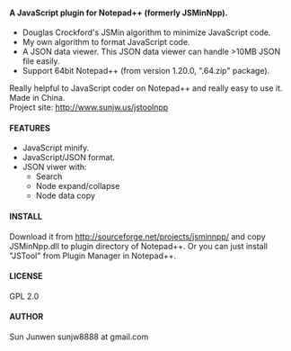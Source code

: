 #### A JavaScript plugin for Notepad++ (formerly JSMinNpp).  
 * Douglas Crockford's JSMin algorithm to minimize JavaScript code.
 * My own algorithm to format JavaScript code.
 * A JSON data viewer. This JSON data viewer can handle >10MB JSON file easily.
 * Support 64bit Notepad++ (from version 1.20.0, ".64.zip" package).

Really helpful to JavaScript coder on Notepad++ and really easy to use it.
Made in China.   
Project site: http://www.sunjw.us/jstoolnpp

#### FEATURES
 * JavaScript minify.
 * JavaScript/JSON format.
 * JSON viwer with:
   - Search
   - Node expand/collapse
   - Node data copy

#### INSTALL
Download it from http://sourceforge.net/projects/jsminnpp/ and copy JSMinNpp.dll to plugin directory of Notepad++.
Or you can just install "JSTool" from Plugin Manager in Notepad++.

#### LICENSE
GPL 2.0

#### AUTHOR
Sun Junwen sunjw8888 at gmail.com
